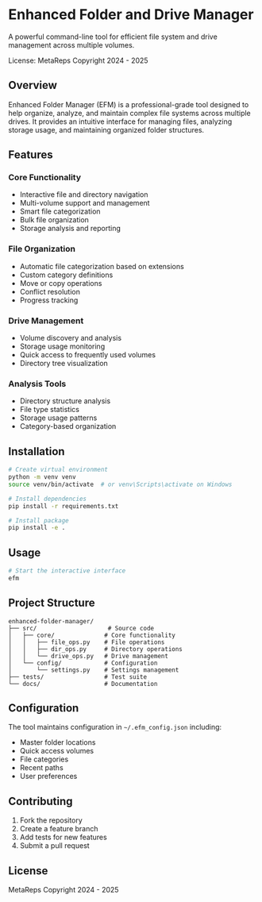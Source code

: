 # Enhanced Folder and Drive Manager

A powerful command-line tool for efficient file system and drive management across multiple volumes.

License: MetaReps Copyright 2024 - 2025

## Overview

Enhanced Folder Manager (EFM) is a professional-grade tool designed to help organize, analyze, and maintain complex file systems across multiple drives. It provides an intuitive interface for managing files, analyzing storage usage, and maintaining organized folder structures.

## Features

### Core Functionality
- Interactive file and directory navigation
- Multi-volume support and management
- Smart file categorization
- Bulk file organization
- Storage analysis and reporting

### File Organization
- Automatic file categorization based on extensions
- Custom category definitions
- Move or copy operations
- Conflict resolution
- Progress tracking

### Drive Management
- Volume discovery and analysis
- Storage usage monitoring
- Quick access to frequently used volumes
- Directory tree visualization

### Analysis Tools
- Directory structure analysis
- File type statistics
- Storage usage patterns
- Category-based organization

## Installation

```bash
# Create virtual environment
python -m venv venv
source venv/bin/activate  # or venv\Scripts\activate on Windows

# Install dependencies
pip install -r requirements.txt

# Install package
pip install -e .
```

## Usage

```bash
# Start the interactive interface
efm
```

## Project Structure

```
enhanced-folder-manager/
├── src/                    # Source code
│   ├── core/              # Core functionality
│   │   ├── file_ops.py    # File operations
│   │   ├── dir_ops.py     # Directory operations
│   │   └── drive_ops.py   # Drive management
│   └── config/            # Configuration
│       └── settings.py    # Settings management
├── tests/                 # Test suite
└── docs/                  # Documentation
```

## Configuration

The tool maintains configuration in `~/.efm_config.json` including:
- Master folder locations
- Quick access volumes
- File categories
- Recent paths
- User preferences

## Contributing

1. Fork the repository
2. Create a feature branch
3. Add tests for new features
4. Submit a pull request

## License

MetaReps Copyright 2024 - 2025



